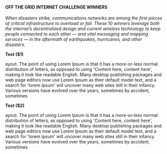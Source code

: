 #### OFF THE GRID INTERNET CHALLENGE WINNERS

*When disasters strike, communications networks are among the first pieces of critical infrastructure to overload or fail. These 10 winners leverage both the internet’s decentralized design and current wireless technology to keep people connected to each other — and vital messaging and mapping services — in the aftermath of earthquakes, hurricanes, and other disasters.*

**Test ($1)**

ayout. The point of using Lorem Ipsum is that it has a more-or-less normal distribution of letters, as opposed to using 'Content here, content here', making it look like readable English. Many desktop publishing packages and web page editors now use Lorem Ipsum as their default model text, and a search for 'lorem ipsum' will uncover many web sites still in their infancy. Various versions have evolved over the years, sometimes by accident, sometimes

**Test ($2)**

ayout. The point of using Lorem Ipsum is that it has a more-or-less normal distribution of letters, as opposed to using 'Content here, content here', making it look like readable English. Many desktop publishing packages and web page editors now use Lorem Ipsum as their default model text, and a search for 'lorem ipsum' will uncover many web sites still in their infancy. Various versions have evolved over the years, sometimes by accident, sometimes
